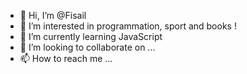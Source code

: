 - 👋 Hi, I’m @Fisail
- 👀 I’m interested in programmation, sport and books ! 
- 🌱 I’m currently learning JavaScript 
- 💞️ I’m looking to collaborate on ...
- 📫 How to reach me ...

<!---
Fisail/Fisail is a ✨ special ✨ repository because its `README.md` (this file) appears on your GitHub profile.
You can click the Preview link to take a look at your changes.
--->

